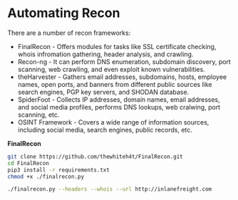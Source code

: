 # Automating Recon

There are a number of recon frameworks:
- FinalRecon - Offers modules for tasks like SSL certificate checking, whois infromation gathering, header analysis, and crawling.
- Recon-ng - It can perform DNS enumeration, subdomain discovery, port scanning, web crawling, and even exploit known vulnerabilities.
- theHarvester - Gathers email addresses, subdomains, hosts, employee names, open ports, and banners from different public sources like search engines, PGP key servers, and SHODAN database.
- SpiderFoot - Collects IP addresses, domain names, email addresses, and social media profiles, performs DNS lookups, web cralwing, port scanning, etc.
- OSINT Framework - Covers a wide range of information sources, including social media, search engines, public records, etc.

**FinalRecon**

```sh
git clone https://github.com/thewhiteh4t/FinalRecon.git
cd FinalRecon
pip3 install -r requirements.txt
chmod +x ./finalrecon.py

./finalrecon.py --headers --whois --url http://inlanefreight.com
```